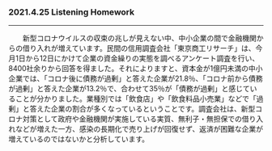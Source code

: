 ### 2021.4.25 Listening Homework

---

　　新型コロナウイルスの収束の兆しが見えない中、中小企業の間で金融機関からの借り入れが増えています。民間の信用調査会社「東京商工リサーチ」は、今月1日から12日にかけて企業の資金繰りの実態を調べるアンケート調査を行い、8400社余りから回答を得ました。それによりますと、資本金が1億円未満の中小企業では、「コロナ後に債務が過剰」と答えた企業が21.8％、「コロナ前から債務が過剰」と答えた企業が13.2％で、合わせて35％が「債務が過剰」と感じていることが分かりました。業種別では「飲食店」や「飲食料品小売業」などで「過剰」と答えた企業の割合が多くなっているということです。調査会社は、新型コロナ対策として政府や金融機関が実施している実質、無利子・無担保での借り入れなどが増えた一方、感染の長期化で売り上げが回復せず、返済が困難な企業が増えているのではないかと分析しています。